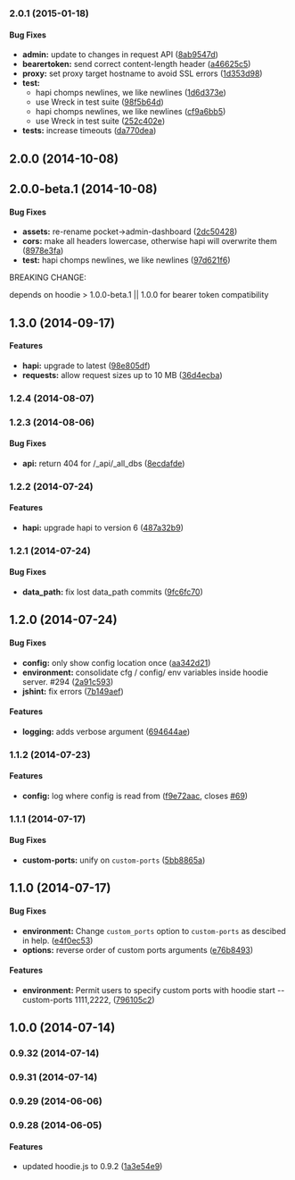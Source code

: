 <a name="2.0.1"></a>
### 2.0.1 (2015-01-18)


#### Bug Fixes

* **admin:** update to changes in request API ([8ab9547d](https://github.com/hoodiehq/hoodie-server/commit/8ab9547d65fbdcd5decc434e8ae9f18f9e85c4c7))
* **bearertoken:** send correct content-length header ([a46625c5](https://github.com/hoodiehq/hoodie-server/commit/a46625c5234299fecb0a6b4c0bee3e53e258a5ac))
* **proxy:** set proxy target hostname to avoid SSL errors ([1d353d98](https://github.com/hoodiehq/hoodie-server/commit/1d353d98a2ec6fa26bbdce9f63217ca4888f8bd4))
* **test:**
  * hapi chomps newlines, we like newlines ([1d6d373e](https://github.com/hoodiehq/hoodie-server/commit/1d6d373e82c8266cd6f0a283ad4dc1bb1c8f4fc2))
  * use Wreck in test suite ([98f5b64d](https://github.com/hoodiehq/hoodie-server/commit/98f5b64d1319bc90824a611a7da57cf632efa469))
  * hapi chomps newlines, we like newlines ([cf9a6bb5](https://github.com/hoodiehq/hoodie-server/commit/cf9a6bb5c890e6c3568d78f87ecb524acdc8a399))
  * use Wreck in test suite ([252c402e](https://github.com/hoodiehq/hoodie-server/commit/252c402e8e2f518e603826ace7653048821c8af8))
* **tests:** increase timeouts ([da770dea](https://github.com/hoodiehq/hoodie-server/commit/da770dea55850939cedbaf3ae64913453f40380f))


<a name="2.0.0"></a>
## 2.0.0 (2014-10-08)


<a name="2.0.0-beta.1"></a>
## 2.0.0-beta.1 (2014-10-08)


#### Bug Fixes

* **assets:** re-rename pocket->admin-dashboard ([2dc50428](https://github.com/hoodiehq/hoodie-server/commit/2dc50428fc846bf0405b383fcf064fd1cab9b276))
* **cors:** make all headers lowercase, otherwise hapi will overwrite them ([8978e3fa](https://github.com/hoodiehq/hoodie-server/commit/8978e3fae1a2e2f85369fce138497aaf6a9e87b9))
* **test:** hapi chomps newlines, we like newlines ([97d621f6](https://github.com/hoodiehq/hoodie-server/commit/97d621f6a426898d4ae34b6e2713a52ff4729066))

BREAKING CHANGE:

depends on hoodie > 1.0.0-beta.1 || 1.0.0 for bearer token compatibility


<a name="1.3.0"></a>
## 1.3.0 (2014-09-17)


#### Features

* **hapi:** upgrade to latest ([98e805df](https://github.com/hoodiehq/hoodie-server/commit/98e805dfa38fd80e5281b7e4c85502bb899a21e3))
* **requests:** allow request sizes up to 10 MB ([36d4ecba](https://github.com/hoodiehq/hoodie-server/commit/36d4ecbaef2b3c68e711da7dd4a30ed37840133c))


<a name="1.2.4"></a>
### 1.2.4 (2014-08-07)


<a name="1.2.3"></a>
### 1.2.3 (2014-08-06)


#### Bug Fixes

* **api:** return 404 for /_api/_all_dbs ([8ecdafde](https://github.com/hoodiehq/hoodie-server/commit/8ecdafde81629d2d8a0dc134f95da24064d5706d))


<a name="1.2.2"></a>
### 1.2.2 (2014-07-24)


#### Features

* **hapi:** upgrade hapi to version 6 ([487a32b9](https://github.com/hoodiehq/hoodie-server/commit/487a32b954c7f03bd1e87264ab052c891ca82239))


<a name="1.2.1"></a>
### 1.2.1 (2014-07-24)


#### Bug Fixes

* **data_path:** fix lost data_path commits ([9fc6fc70](https://github.com/hoodiehq/hoodie-server/commit/9fc6fc70a8f9ca45f038104cd44409688a1c9a69))


<a name="1.2.0"></a>
## 1.2.0 (2014-07-24)


#### Bug Fixes

* **config:** only show config location once ([aa342d21](https://github.com/hoodiehq/hoodie-server/commit/aa342d213342d49aae9285dab48e33e4a86519c7))
* **environment:** consolidate cfg / config/ env variables inside hoodie server. #294 ([2a91c593](https://github.com/hoodiehq/hoodie-server/commit/2a91c593afb7fcd63330fb679a4cd75852a3247b))
* **jshint:** fix errors ([7b149aef](https://github.com/hoodiehq/hoodie-server/commit/7b149aef4f8b7a92cf4f1a6c94bf3e9d58262f7d))


#### Features

* **logging:** adds verbose argument ([694644ae](https://github.com/hoodiehq/hoodie-server/commit/694644aef025d897f5c1e299c107cf4062942f6e))


<a name="1.1.2"></a>
### 1.1.2 (2014-07-23)


#### Features

* **config:** log where config is read from ([f9e72aac](https://github.com/hoodiehq/hoodie-server/commit/f9e72aacc0cf0d42c149eb586f0e2c1c4663ef01), closes [#69](https://github.com/hoodiehq/hoodie-server/issues/69))


<a name="1.1.1"></a>
### 1.1.1 (2014-07-17)


#### Bug Fixes

* **custom-ports:** unify on `custom-ports` ([5bb8865a](https://github.com/hoodiehq/hoodie-server/commit/5bb8865a768f0052d223a50e4ed27f6763a69338))


<a name="1.1.0"></a>
## 1.1.0 (2014-07-17)


#### Bug Fixes

* **environment:** Change `custom_ports` option to `custom-ports` as descibed in help. ([e4f0ec53](https://github.com/hoodiehq/hoodie-server/commit/e4f0ec5375d844b936b6dbc7d176368c1442192a))
* **options:** reverse order of custom ports arguments ([e76b8493](https://github.com/hoodiehq/hoodie-server/commit/e76b849371bb9a154ec08dc79803e36f502c8763))


#### Features

* **environment:** Permit users to specify custom ports with hoodie start --custom-ports 1111,2222, ([796105c2](https://github.com/hoodiehq/hoodie-server/commit/796105c2388a83a68aeb7a4b286d76399fd59b99))


<a name="1.0.0"></a>
## 1.0.0 (2014-07-14)


<a name="0.9.32"></a>
### 0.9.32 (2014-07-14)


<a name="0.9.31"></a>
### 0.9.31 (2014-07-14)


<a name="0.9.29"></a>
### 0.9.29 (2014-06-06)


<a name="0.9.28"></a>
### 0.9.28 (2014-06-05)


#### Features

* updated hoodie.js to 0.9.2 ([1a3e54e9](https://github.com/hoodiehq/hoodie-server/commit/1a3e54e9f7a4c7fb3731040dc50e08f8831ac426))


